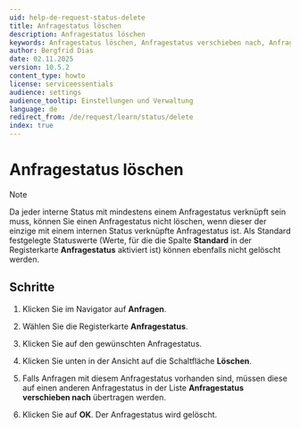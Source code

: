 ```yaml
---
uid: help-de-request-status-delete
title: Anfragestatus löschen
description: Anfragestatus löschen
keywords: Anfragestatus löschen, Anfragestatus verschieben nach, Anfragestatus, Anfrage, Status
author: Bergfrid Dias
date: 02.11.2025
version: 10.5.2
content_type: howto
license: serviceessentials
audience: settings
audience_tooltip: Einstellungen und Verwaltung
language: de
redirect_from: /de/request/learn/status/delete
index: true
---
```


# Anfragestatus löschen

> [!NOTE]
> Da jeder interne Status mit mindestens einem Anfragestatus verknüpft sein muss, können Sie einen Anfragestatus nicht löschen, wenn dieser der einzige mit einem internen Status verknüpfte Anfragestatus ist. Als Standard festgelegte Statuswerte (Werte, für die die Spalte **Standard** in der Registerkarte **Anfragestatus** aktiviert ist) können ebenfalls nicht gelöscht werden.

## Schritte

1. Klicken Sie im Navigator auf **Anfragen**.

1. Wählen Sie die Registerkarte **Anfragestatus**.

1. Klicken Sie auf den gewünschten Anfragestatus.

1. Klicken Sie unten in der Ansicht auf die Schaltfläche **Löschen**.

1. Falls Anfragen mit diesem Anfragestatus vorhanden sind, müssen diese auf einen anderen Anfragestatus in der Liste **Anfragestatus verschieben nach** übertragen werden.

1. Klicken Sie auf **OK**. Der Anfragestatus wird gelöscht.
